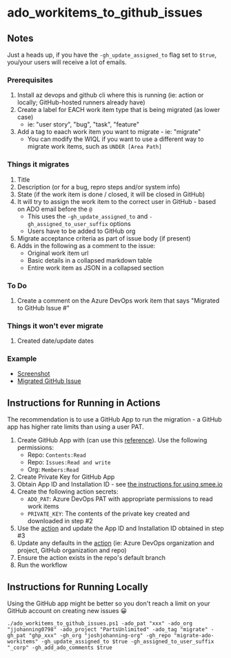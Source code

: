 # ado_workitems_to_github_issues

##  Notes

Just a heads up, if you have the `-gh_update_assigned_to` flag set to `$true`, you/your users will receive a lot of emails.

### Prerequisites
1. Install az devops and github cli where this is running (ie: action or locally; GitHub-hosted runners already have)
2. Create a label for EACH work item type that is being migrated (as lower case) 
    - ie: "user story", "bug", "task", "feature"
3. Add a tag to eaach work item you want to migrate - ie: "migrate"
    - You can modify the WIQL if you want to use a different way to migrate work items, such as `UNDER [Area Path]`

### Things it migrates
1. Title
2. Description (or for a bug, repro steps and/or system info)
3. State (if the work item is done / closed, it will be closed in GitHub)
4. It will try to assign the work item to the correct user in GitHub - based on ADO email before the `@`
    - This uses the `-gh_update_assigned_to` and `-gh_assigned_to_user_suffix` options
    - Users have to be added to GitHub org
6. Migrate acceptance criteria as part of issue body (if present)
7. Adds in the following as a comment to the issue:
    - Original work item url 
    - Basic details in a collapsed markdown table
    - Entire work item as JSON in a collapsed section

### To Do
1. Create a comment on the Azure DevOps work item that says "Migrated to GitHub Issue #"

### Things it won't ever migrate
1. Created date/update dates

### Example

- [Screenshot](https://user-images.githubusercontent.com/19912012/157745772-69f5cf75-5407-491e-a754-d94b188378ff.png)
- [Migrated GitHub Issue](https://github.com/joshjohanning-org/migrate-ado-workitems/issues/296)

## Instructions for Running in Actions

The recommendation is to use a GitHub App to run the migration - a GitHub app has higher rate limits than using a user PAT.

1. Create GitHub App with (can use this [reference](https://josh-ops.com/posts/github-apps/#creating-a-github-app)). Use the following permissions:
    + Repo: `Contents:Read`
    + Repo: `Issues:Read and write`
    + Org: `Members:Read`
1. Create Private Key for GitHub App
1. Obtain App ID and Installation ID - see [the instructions for using smee.io](https://josh-ops.com/posts/github-apps/#creating-a-github-app)
1. Create the following action secrets:
    + `ADO_PAT`: Azure DevOps PAT with appropriate permissions to read work items
    + `PRIVATE_KEY`: The contents of the private key created and downloaded in step #2
1. Use the [action](.github/workflows/migrate-work-items.yml) and update the App ID and Installation ID obtained in step #3
1. Update any defaults in the [action](.github/workflows/migrate-work-items.yml) (ie: Azure DevOps organization and project, GitHub organization and repo)
1. Ensure the action exists in the repo's default branch
1. Run the workflow

## Instructions for Running Locally

Using the GitHub app might be better so you don't reach a limit on your GitHub account on creating new issues 😀

```pwsh
./ado_workitems_to_github_issues.ps1 -ado_pat "xxx" -ado_org "jjohanning0798" -ado_project "PartsUnlimited" -ado_tag "migrate" -gh_pat "ghp_xxx" -gh_org "joshjohanning-org" -gh_repo "migrate-ado-workitems" -gh_update_assigned_to $true -gh_assigned_to_user_suffix "_corp" -gh_add_ado_comments $true
```
